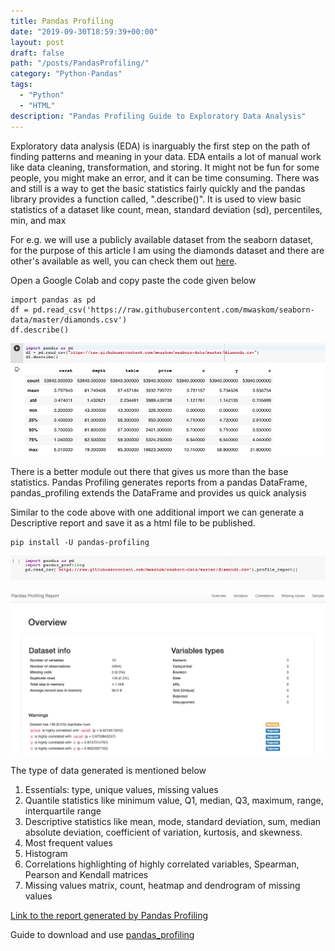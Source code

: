 ```yaml
---
title: Pandas Profiling
date: "2019-09-30T18:59:39+00:00"
layout: post
draft: false
path: "/posts/PandasProfiling/"
category: "Python-Pandas"
tags:
  - "Python"
  - "HTML"
description: "Pandas Profiling Guide to Exploratory Data Analysis"
---
```


Exploratory data analysis (EDA) is inarguably the first step on the path of finding patterns and meaning in your data. EDA entails a lot of manual work like data cleaning, transformation, and storing. It might not be fun for some people, you might make an error, and it can be time consuming. There was and still is a way to get the basic statistics fairly quickly and the pandas library provides a function called, ".describe()"</strong>. It is used to view basic statistics of a dataset like count, mean, standard deviation (sd), percentiles, min, and max

For e.g. we will use a publicly available dataset from the seaborn dataset, for the purpose of this article I am using the diamonds dataset and there are other's available as well, you can check them out [here](https://github.com/mwaskom/seaborn-data).

Open a Google Colab and copy paste the code given below

```
import pandas as pd
df = pd.read_csv('https://raw.githubusercontent.com/mwaskom/seaborn-data/master/diamonds.csv')
df.describe()
```


![Panda's .describe()](./describe.png)



There is a better module out there that gives us more than the base statistics. Pandas Profiling generates reports from a pandas DataFrame, pandas_profiling extends the DataFrame and provides us quick analysis

Similar to the code above with one additional import we can generate a Descriptive report and save it as a html file to be published.

```
pip install -U pandas-profiling
```

> 

![profile](./profile.png) 

![report](./report.png)

The type of data generated is mentioned below

1. Essentials: type, unique values, missing values
2. Quantile statistics like minimum value, Q1, median, Q3, maximum, range, interquartile range
3. Descriptive statistics like mean, mode, standard deviation, sum, median absolute deviation, coefficient of variation, kurtosis, and skewness.
4. Most frequent values
5. Histogram
6. Correlations highlighting of highly correlated variables, Spearman, Pearson and Kendall matrices
7. Missing values matrix, count, heatmap and dendrogram of missing values

[Link to the report generated by Pandas Profiling](https://pandasprofiling.netlify.com)

Guide to download and use [pandas_profiling](https://pandas-profiling.github.io/pandas-profiling/docs/)
